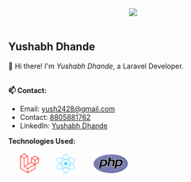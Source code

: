 <div id="header" align="center">
    <img src="https://media.giphy.com/media/M9gbBd9nbDrOTu1Mqx/giphy.gif" width="100"/>
</div>

<div id="badges" align="end">
    <img src="https://komarev.com/ghpvc/?username=yush2428&style=flat-square&color=blue" alt="" />
</div>

## Yushabh Dhande   

👋 Hi there! I'm _Yushabh Dhande_, a Laravel Developer.
<br>
<br>

**📫 Contact:**
- Email: yush2428@gmail.com
- Contact: [8805881762](tel:8805881762)
- LinkedIn: [Yushabh Dhande](https://www.linkedin.com/in/yushabhdhande)
  <br>

**Technologies Used:**
<br>
<br>
&nbsp; &nbsp; &nbsp; [<img src="./laravel.svg" height="40px">](https://laravel.com) &nbsp;
&nbsp; &nbsp; &nbsp; [<img src="./react.svg" height="40px">](https://react.dev) &nbsp;
&nbsp; &nbsp; &nbsp; [<img src="./php.svg" height="40px">](https://php.net)
